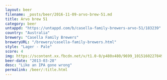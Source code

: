 ```yaml
---
layout: beer
filename: _posts/beer/2016-11-09-arvo-brew-51.md
title: Arvo brew 51
category: beer
untappd: "https://untappd.com/b/casella-family-brewers-arvo-51/183239"
country: "Australia"
brewery: "Casella Family Brewers"
breweryURL: "/brewery/casella-family-brewers.html"
style: "Lager - Pale"
score: 4
img: https://scontent.xx.fbcdn.net/v/t1.0-0/p480x480/9699_10151602278498745_506265925_n.jpg?oh=5e0c1b1487222293c20279eec4f9ca51&oe=59667229
beer-date: "2013-03-28"
desc: "Like an IPA gone wrong"
permalink: /beer/:title.html
---
```


